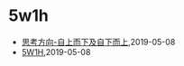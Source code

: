 # 5w1h
* [思考方向-自上而下及自下而上](/methodology/think-down-up),2019-05-08
* [5W1H](/methodology/5w1h),2019-05-08
